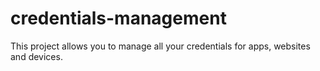 # credentials-management
This project allows you to manage all your credentials for apps, websites and devices.